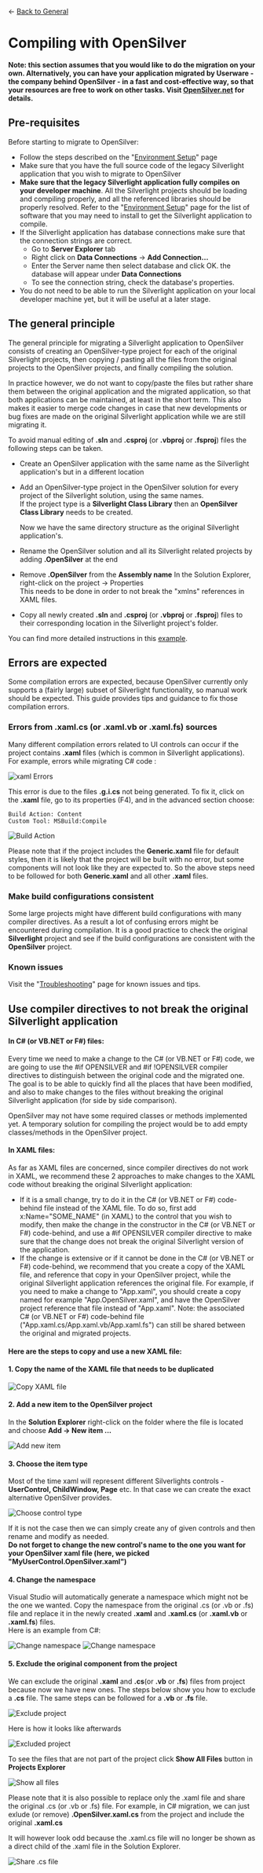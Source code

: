 ← [Back to General](/docs/9/25)
# Compiling with OpenSilver

**Note: this section assumes that you would like to do the migration on your own. Alternatively, you can have your application migrated by Userware - the company behind OpenSilver - in a fast and cost-effective way, so that your resources are free to work on other tasks. Visit [OpenSilver.net](https://opensilver.net) for details.**

## Pre-requisites

Before starting to migrate to OpenSilver:
- Follow the steps described on the "[Environment Setup](environment-setup.md)" page
- Make sure that you have the full source code of the legacy Silverlight application that you wish to migrate to OpenSilver
- **Make sure that the legacy Silverlight application fully compiles on your developer machine**. All the Silverlight projects should be loading and compiling properly, and all the referenced libraries should be properly resolved. Refer to the "[Environment Setup](environment-setup.md)" page for the list of software that you may need to install to get the Silverlight application to compile.
- If the Silverlight application has database connections make sure that the connection strings are correct.
    - Go to **Server Explorer** tab
	- Right click on **Data Connections** -> **Add Connection...**
	- Enter the Server name then select database and click OK. the database will appear under **Data Connections**
	- To see the connection string, check the database's properties.
- You do not need to be able to run the Silverlight application on your local developer machine yet, but it will be useful at a later stage.


## The general principle

The general principle for migrating a Silverlight application to OpenSilver consists of creating an OpenSilver-type project for each of the original Silverlight projects, then copying / pasting all the files from the original projects to the OpenSilver projects, and finally compiling the solution.

In practice however, we do not want to copy/paste the files but rather share them between the original application and the migrated application, so that both applications can be maintained, at least in the short term. This also makes it easier to merge code changes in case that new developments or bug fixes are made on the original Silverlight application while we are still migrating it.

To avoid manual editing of **.sln** and **.csproj** (or **.vbproj** or **.fsproj**) files the following steps can be taken.
- Create an OpenSilver application with the same name as the Silverlight application's but in a different location
- Add an OpenSilver-type project in the OpenSilver solution for every project of the Silverlight solution, using the same names.\
  If the project type is a **Silverlight Class Library** then an **OpenSilver Class Library** needs to be created.

  Now we have the same directory structure as the original Silverlight application's.
- Rename the OpenSilver solution and all its Silverlight related projects by adding **.OpenSilver** at the end
- Remove **.OpenSilver** from the **Assembly name**
  In the Solution Explorer, right-click on the project -> Properties\
  This needs to be done in order to not break the "xmlns" references in XAML files.
- Copy all newly created **.sln** and **.csproj** (or **.vbproj** or **.fsproj**) files to their corresponding location in the Silverlight project's folder.

You can find more detailed instructions in this [example](example.md).

## Errors are expected

Some compilation errors are expected, because OpenSilver currently only supports a (fairly large) subset of Silverlight functionality, so manual work should be expected. This guide provides tips and guidance to fix those compilation errors.

### Errors from .xaml.cs (or .xaml.vb or .xaml.fs) sources
Many different compilation errors related to UI controls can occur if the project contains **.xaml** files (which is common in Silverlight applications). For example, errors while migrating C# code :

![xaml Errors](https://raw.githubusercontent.com/UserwareDocumentation/userware-docs/main/images/f3b1daa703c749fda12ac406c7ef8e10.png)

This error is due to the files **.g.i.cs** not being generated. To fix it, click on the **.xaml** file, go to its properties (F4), and in the advanced section choose:
```
Build Action: Content
Custom Tool: MSBuild:Compile
```

![Build Action](https://raw.githubusercontent.com/UserwareDocumentation/userware-docs/main/images/44f38359fba74179a1904c3dc0eecf02.png)

Please note that if the project includes the **Generic.xaml** file for default styles, then it is likely that the project will be built with no error, but some components will not look like they are expected to. So the above steps need to be followed for both **Generic.xaml** and all other **.xaml** files.

### Make build configurations consistent
Some large projects might have different build configurations with many compiler directives. As a result a lot of confusing errors might be encountered during compilation.
It is a good practice to check the original **Silverlight** project and see if the build configurations are consistent with the **OpenSilver** project.

### Known issues

Visit the "[Troubleshooting](../troubleshooting/common-issues-and-solutions.md)" page for known issues and tips.

## Use compiler directives to not break the original Silverlight application

#### In C# (or VB.NET or F#) files:

Every time we need to make a change to the C# (or VB.NET or F#) code, we are going to use the #if OPENSILVER and #if !OPENSILVER compiler directives to distinguish between the original code and the migrated one. The goal is to be able to quickly find all the places that have been modified, and also to make changes to the files without breaking the original Silverlight application (for side by side comparison).

OpenSilver may not have some required classes or methods implemented yet. A temporary solution for compiling the project would be to add empty classes/methods in the OpenSilver project.

#### In XAML files:

As far as XAML files are concerned, since compiler directives do not work in XAML, we recommend these 2 approaches to make changes to the XAML code without breaking the original Silverlight application:
- If it is a small change, try to do it in the C# (or VB.NET or F#) code-behind file instead of the XAML file. To do so, first add x:Name="SOME_NAME" (in XAML) to the control that you wish to modify, then make the change in the constructor in the C# (or VB.NET or F#) code-behind, and use a #if OPENSILVER compiler directive to make sure that the change does not break the original Silverlight version of the application.
- If the change is extensive or if it cannot be done in the C# (or VB.NET or F#) code-behind, we recommend that you create a copy of the XAML file, and reference that copy in your OpenSilver project, while the original Silverlight application references the original file. For example, if you need to make a change to "App.xaml", you should create a copy named for example "App.OpenSilver.xaml", and have the OpenSilver project  reference that file instead of "App.xaml". Note: the associated C# (or VB.NET or F#) code-behind file ("App.xaml.cs/App.xaml.vb/App.xaml.fs") can still be shared between the original and migrated projects.

#### Here are the steps to copy and use a new XAML file:

#### 1. Copy the name of the XAML file that needs to be duplicated

![Copy XAML file](https://raw.githubusercontent.com/UserwareDocumentation/userware-docs/main/images/9c816ca9edda49bfb0923b397abafed0.png)

#### 2. Add a new item to the OpenSilver project

In the **Solution Explorer** right-click on the folder where the file is located and choose **Add -> New item ...**

![Add new item](https://raw.githubusercontent.com/UserwareDocumentation/userware-docs/main/images/154bc44873864404b92f5ebe7c6d1b8d.png)

#### 3. Choose the item type

Most of the time xaml will represent different Silverlights controls - **UserControl, ChildWindow, Page** etc. In that case we can create the exact alternative OpenSilver provides.

![Choose control type](https://raw.githubusercontent.com/UserwareDocumentation/userware-docs/main/images/ad1a8b0945c1477992aefff702532283.png)

If it is not the case then we can simply create any of given controls and then rename and modify as needed.\
**Do not forget to change the new control's name to the one you want for your OpenSilver xaml file (here, we picked "MyUserControl.OpenSilver.xaml")**

#### 4. Change the namespace

Visual Studio will automatically generate a namespace which might not be the one we wanted. Copy the namespace from the original .cs (or .vb or .fs) file and replace it in the newly created **.xaml** and **.xaml.cs** (or **.xaml.vb** or **.xaml.fs**) files.\
Here is an example from C#:

![Change namespace](https://raw.githubusercontent.com/UserwareDocumentation/userware-docs/main/images/4031607e33314dab9b5bbf350c04e76c.png)
![Change namespace](https://raw.githubusercontent.com/UserwareDocumentation/userware-docs/main/images/3aba833ef20748d9b794f97a33f1b7de.png)

#### 5. Exclude the original component from the project

We can exclude the original **.xaml** and **.cs**(or **.vb** or **.fs**) files from project because now we have new ones. The steps below show you how to exclude a **.cs** file. The same steps can be followed for a **.vb** or **.fs** file.

![Exclude project](https://raw.githubusercontent.com/UserwareDocumentation/userware-docs/main/images/6c9e943116284a55bff47e4a7600bd5e.png)

Here is how it looks like afterwards

![Excluded project](https://raw.githubusercontent.com/UserwareDocumentation/userware-docs/main/images/a2c608a3d2cb4a1fa961b3cdcbb0c2a4.png)

To see the files that are not part of the project click **Show All Files** button in **Projects Explorer**

![Show all files](https://raw.githubusercontent.com/UserwareDocumentation/userware-docs/main/images/b64de8d78de5487daa587bb49bd9aa0f.png)

Please note that it is also possible to replace only the .xaml file and share the original .cs (or .vb or .fs) file.
For example, in C# migration, we can just exlude (or remove) **.OpenSilver.xaml.cs** from the project and include the original **.xaml.cs**

It will however look odd  because the .xaml.cs file will no longer be shown as a direct child of the .xaml file in the Solution Explorer.

![Share .cs file](https://raw.githubusercontent.com/UserwareDocumentation/userware-docs/main/images/ee4444cfc63a43b9b6dbe6f0963ce4db.png)
